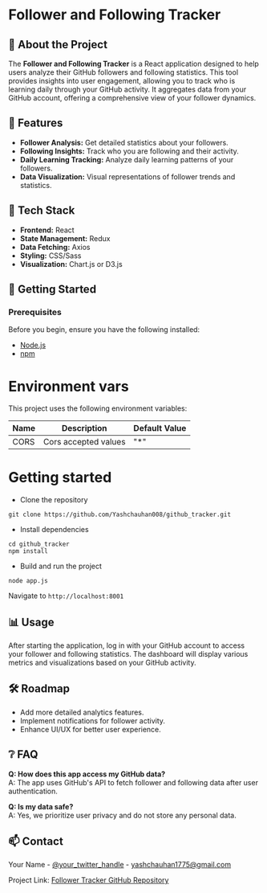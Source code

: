 # Follower and Following Tracker

## 📜 About the Project
The **Follower and Following Tracker** is a React application designed to help users analyze their GitHub followers and following statistics. This tool provides insights into user engagement, allowing you to track who is learning daily through your GitHub activity. It aggregates data from your GitHub account, offering a comprehensive view of your follower dynamics.

## 🎯 Features
- **Follower Analysis:** Get detailed statistics about your followers.
- **Following Insights:** Track who you are following and their activity.
- **Daily Learning Tracking:** Analyze daily learning patterns of your followers.
- **Data Visualization:** Visual representations of follower trends and statistics.

## 👾 Tech Stack
- **Frontend:** React
- **State Management:** Redux
- **Data Fetching:** Axios
- **Styling:** CSS/Sass
- **Visualization:** Chart.js or D3.js

## 🧰 Getting Started

### Prerequisites
Before you begin, ensure you have the following installed:
- [Node.js](https://nodejs.org/en/)
- [npm](https://www.npmjs.com/)

# Environment vars
This project uses the following environment variables:

| Name                          | Description                         | Default Value                                  |
| ----------------------------- | ------------------------------------| -----------------------------------------------|
|CORS           | Cors accepted values            | "*"      |



# Getting started
- Clone the repository
```
git clone https://github.com/Yashchauhan008/github_tracker.git
```
- Install dependencies
```
cd github_tracker
npm install
```
- Build and run the project
```
node app.js
```
  Navigate to `http://localhost:8001`


## 📊 Usage
After starting the application, log in with your GitHub account to access your follower and following statistics. The dashboard will display various metrics and visualizations based on your GitHub activity.

## 🛠️ Roadmap
- Add more detailed analytics features.
- Implement notifications for follower activity.
- Enhance UI/UX for better user experience.


## ❔ FAQ

**Q: How does this app access my GitHub data?**  
A: The app uses GitHub's API to fetch follower and following data after user authentication.

**Q: Is my data safe?**  
A: Yes, we prioritize user privacy and do not store any personal data.


## 📫 Contact
Your Name - [@your_twitter_handle](https://twitter.com/yash_chauhan_88) - yashchauhan1775@gmail.com

Project Link: [Follower Tracker GitHub Repository](https://github.com/Yashchauhan008/github_tracker)
